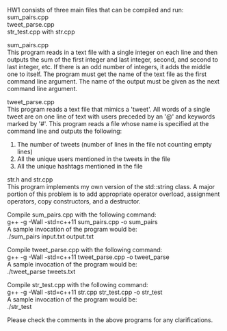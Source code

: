 HW1 consists of three main files that can be compiled and run:  
sum_pairs.cpp  
tweet_parse.cpp  
str_test.cpp  with str.cpp

sum_pairs.cpp  
This program reads in a text file with a single integer on each line and then outputs the sum of the first integer and last integer, second, and second to last integer, etc. If there is an odd number of integers, it adds the middle one to itself. The program must get the name of the text file as the first command line argument. The name of the output must be given as the next command line argument.

tweet_parse.cpp  
This program reads a text file that mimics a 'tweet'. All words of a single tweet are on one line of text with users preceded by an '@' and keywords marked by '#'. This program reads a file whose name is specified at the command line and outputs the following:
1. The number of tweets (number of lines in the file not counting empty lines)  
2. All the unique users mentioned in the tweets in the file  
3. All the unique hashtags mentioned in the file  

str.h and str.cpp  
This program implements my own version of the std::string class. A major portion of this problem is to add appropriate operator overload, assignment operators, copy constructors, and a destructor. 

Compile sum_pairs.cpp with the following command:  
g++ -g -Wall -std=c++11 sum_pairs.cpp -o sum_pairs  
A sample invocation of the program would be:  
./sum_pairs input.txt output.txt

Compile tweet_parse.cpp with the following command:  
g++ -g -Wall -std=c++11 tweet_parse.cpp -o tweet_parse  
A sample invocation of the program would be:  
./tweet_parse tweets.txt

Compile str_test.cpp with the following command:  
g++ -g -Wall -std=c++11 str.cpp str_test.cpp -o str_test  
A sample invocation of the program would be:  
./str_test

Please check the comments in the above programs for any clarifications.
